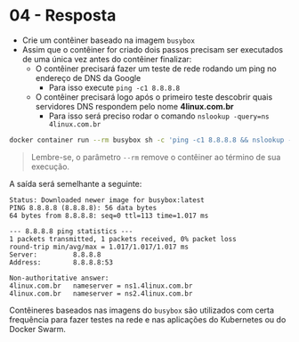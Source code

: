# 04 - Resposta

- Crie um contêiner baseado na imagem `busybox`
- Assim que o contêiner for criado dois passos precisam ser executados de uma única vez antes do contêiner finalizar:
  - O contêiner precisará fazer um teste de rede rodando um ping no endereço de DNS da Google
    - Para isso execute `ping -c1 8.8.8.8`
  - O contêiner precisará logo após o primeiro teste descobrir quais servidores DNS respondem pelo nome **4linux.com.br**
    - Para isso será preciso rodar o comando `nslookup -query=ns 4linux.com.br`

```bash
docker container run --rm busybox sh -c 'ping -c1 8.8.8.8 && nslookup -query=ns 4linux.com.br'
```

> Lembre-se, o parâmetro `--rm` remove o contêiner ao término de sua execução.

A saída será semelhante a seguinte:

```
Status: Downloaded newer image for busybox:latest
PING 8.8.8.8 (8.8.8.8): 56 data bytes
64 bytes from 8.8.8.8: seq=0 ttl=113 time=1.017 ms

--- 8.8.8.8 ping statistics ---
1 packets transmitted, 1 packets received, 0% packet loss
round-trip min/avg/max = 1.017/1.017/1.017 ms
Server:         8.8.8.8
Address:        8.8.8.8:53

Non-authoritative answer:
4linux.com.br   nameserver = ns1.4linux.com.br
4linux.com.br   nameserver = ns2.4linux.com.br
```

Contêineres baseados nas imagens do `busybox` são utilizados com certa frequência para fazer testes na rede e nas aplicações do Kubernetes ou do Docker Swarm.
